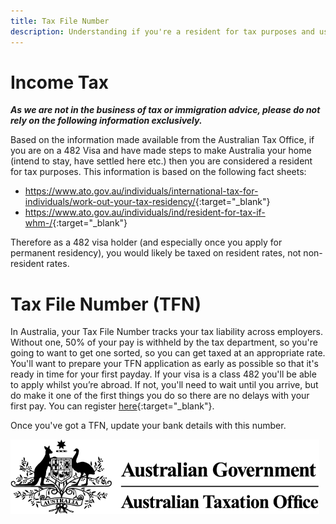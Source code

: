 ```yaml
---
title: Tax File Number
description: Understanding if you're a resident for tax purposes and useful resources to understand how tax works and obtaining a TFN (Tax File Number)
---
```


# Income Tax

**_As we are not in the business of tax or immigration advice, please do not rely on the following information exclusively._**

Based on the information made available from the Australian Tax Office, if you are on a 482 Visa and have made steps to make Australia your home (intend to stay, have settled here etc.) then you are considered a resident for tax purposes. This information is based on the following fact sheets:

- <https://www.ato.gov.au/individuals/international-tax-for-individuals/work-out-your-tax-residency/>{:target="\_blank"}
- <https://www.ato.gov.au/individuals/ind/resident-for-tax-if-whm-/>{:target="\_blank"}

Therefore as a 482 visa holder (and especially once you apply for permanent residency), you would likely be taxed on resident rates, not non-resident rates.

# Tax File Number (TFN)

In Australia, your Tax File Number tracks your tax liability across employers. Without one, 50% of your pay is withheld
by the tax department, so you're going to want to get one sorted, so you can get taxed at an appropriate rate. You'll
want to prepare your TFN application as early as possible so that it's ready in time for your first payday. If your
visa is a class 482 you'll be able to apply whilst you’re abroad. If not, you'll need to wait until you arrive, but do make it one of the first things you do so there are no delays with your first
pay. You can register [here](https://www.ato.gov.au/Individuals/Tax-file-number/Apply-for-a-TFN/Foreign-passport-holders,-permanent-migrants-and-temporary-visitors---TFN-application/){:target="\_blank"}.

Once you've got a TFN, update your bank details with this number.

![ATO](/images/ato.png?style=center 'ATO')

